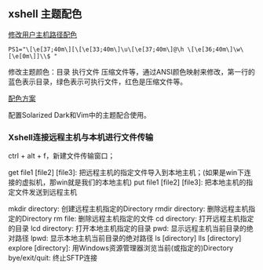 ## xshell 主题配色

[修改用户主机路径配色](https://blog.csdn.net/baidu_41858278/article/details/87874812)

`PS1="\[\e[37;40m\][\[\e[33;40m\]\u\[\e[37;40m\]@\h \[\e[36;40m\]\w\[\e[0m\]]\\$ "`

修改主题颜色：目录 执行文件 压缩文件等，通过ANSI颜色映射来修改，第一行的蓝色表示目录，绿色表示可执行文件，红色是压缩文件等。

[配色方案](https://blog.csdn.net/zklth/article/details/39479007)

配置Solarized Dark和Vim中的主题配合使用。

### Xshell连接远程主机与本机进行文件传输

ctrl + alt + f，新建文件传输窗口；

get file1 [file2] [file3]: 把远程主机的指定文件导入到本地主机；(如果是win下连接的虚拟机，那win就是我们的本地主机)
put file1 [file2] [file3]: 把本地主机的指定文件发送到远程主机

mkdir directory: 创建远程主机指定的Directory
rmdir directory: 删除远程主机指定的Directory 
rm file: 删除远程主机指定的文件
cd directory: 打开远程主机指定的目录
lcd directory: 打开本地主机指定的目录
pwd: 显示远程主机当前目录的绝对路径
lpwd: 显示本地主机当前目录的绝对路径
ls [directory]
lls [directory]
explore [directory]: 用Windows资源管理器浏览当前(或指定的)Directory
bye/exit/quit: 终止SFTP连接 